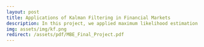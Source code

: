 ```yaml
---
layout: post
title: Applications of Kalman Filtering in Financial Markets
description: In this project, we applied maximum likelihood estimation and Kalman filtering variants to the US stock market.
img: assets/img/kf.png
redirect: /assets/pdf/MBE_Final_Project.pdf
---
```

